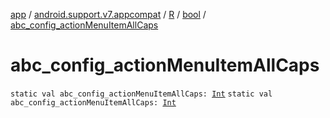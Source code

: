 [app](../../../index.md) / [android.support.v7.appcompat](../../index.md) / [R](../index.md) / [bool](index.md) / [abc_config_actionMenuItemAllCaps](.)

# abc_config_actionMenuItemAllCaps

`static val abc_config_actionMenuItemAllCaps: `[`Int`](https://kotlinlang.org/api/latest/jvm/stdlib/kotlin/-int/index.html)
`static val abc_config_actionMenuItemAllCaps: `[`Int`](https://kotlinlang.org/api/latest/jvm/stdlib/kotlin/-int/index.html)